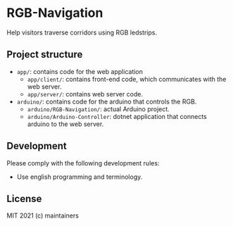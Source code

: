 # RGB-Navigation

Help visitors traverse corridors using RGB ledstrips.

## Project structure

-   `app/`: contains code for the web application
    -   `app/client/`: contains front-end code, which communicates with the web server.
    -   `app/server/`: contains web server code.
-   `arduino/`: contains code for the arduino that controls the RGB.
    -   `arduino/RGB-Navigation/`: actual Arduino project.
    -   `arduino/Arduino-Controller`: dotnet application that connects arduino to the web server.

## Development

Please comply with the following development rules:

-   Use english programming and terminology.

## License

MIT 2021 (c) maintainers
